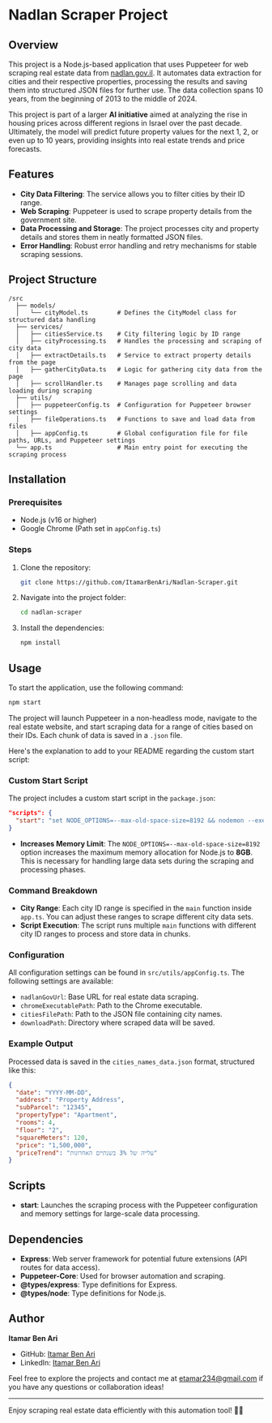 # Nadlan Scraper Project

## Overview

This project is a Node.js-based application that uses Puppeteer for web scraping real estate data from [nadlan.gov.il](https://www.nadlan.gov.il/). It automates data extraction for cities and their respective properties, processing the results and saving them into structured JSON files for further use. The data collection spans 10 years, from the beginning of 2013 to the middle of 2024.

This project is part of a larger **AI initiative** aimed at analyzing the rise in housing prices across different regions in Israel over the past decade. Ultimately, the model will predict future property values for the next 1, 2, or even up to 10 years, providing insights into real estate trends and price forecasts.

## Features
- **City Data Filtering**: The service allows you to filter cities by their ID range.
- **Web Scraping**: Puppeteer is used to scrape property details from the government site.
- **Data Processing and Storage**: The project processes city and property details and stores them in neatly formatted JSON files.
- **Error Handling**: Robust error handling and retry mechanisms for stable scraping sessions.

## Project Structure

```
/src
  ├── models/
  │   └── cityModel.ts        # Defines the CityModel class for structured data handling
  ├── services/
  │   ├── citiesService.ts    # City filtering logic by ID range
  │   ├── cityProcessing.ts   # Handles the processing and scraping of city data
  │   ├── extractDetails.ts   # Service to extract property details from the page
  │   ├── gatherCityData.ts   # Logic for gathering city data from the page
  │   ├── scrollHandler.ts    # Manages page scrolling and data loading during scraping
  ├── utils/
  │   ├── puppeteerConfig.ts  # Configuration for Puppeteer browser settings
  │   ├── fileOperations.ts   # Functions to save and load data from files
  │   ├── appConfig.ts        # Global configuration file for file paths, URLs, and Puppeteer settings
  └── app.ts                  # Main entry point for executing the scraping process
```

## Installation

### Prerequisites
- Node.js (v16 or higher)
- Google Chrome (Path set in `appConfig.ts`)

### Steps
1. Clone the repository:
   ```bash
   git clone https://github.com/ItamarBenAri/Nadlan-Scraper.git
   ```
2. Navigate into the project folder:
   ```bash
   cd nadlan-scraper
   ```
3. Install the dependencies:
   ```bash
   npm install
   ```

## Usage

To start the application, use the following command:
```bash
npm start
```
The project will launch Puppeteer in a non-headless mode, navigate to the real estate website, and start scraping data for a range of cities based on their IDs. Each chunk of data is saved in a `.json` file.

Here's the explanation to add to your README regarding the custom start script:

### Custom Start Script

The project includes a custom start script in the `package.json`:

```json
"scripts": {
  "start": "set NODE_OPTIONS=--max-old-space-size=8192 && nodemon --exec ts-node src/app.ts --quiet"
}
```
- **Increases Memory Limit**: The `NODE_OPTIONS=--max-old-space-size=8192` option increases the maximum memory allocation for Node.js to **8GB**. This is necessary for handling large data sets during the scraping and processing phases.

### Command Breakdown

- **City Range**: Each city ID range is specified in the `main` function inside `app.ts`. You can adjust these ranges to scrape different city data sets.
- **Script Execution**: The script runs multiple `main` functions with different city ID ranges to process and store data in chunks.

### Configuration

All configuration settings can be found in `src/utils/appConfig.ts`. The following settings are available:
- `nadlanGovUrl`: Base URL for real estate data scraping.
- `chromeExecutablePath`: Path to the Chrome executable.
- `citiesFilePath`: Path to the JSON file containing city names.
- `downloadPath`: Directory where scraped data will be saved.

### Example Output

Processed data is saved in the `cities_names_data.json` format, structured like this:
```json
{
  "date": "YYYY-MM-DD",
  "address": "Property Address",
  "subParcel": "12345",
  "propertyType": "Apartment",
  "rooms": 4,
  "floor": "2",
  "squareMeters": 120,
  "price": "1,500,000",
  "priceTrend": "עלייה של 3% בשנתיים האחרונות"
}
```

## Scripts

- **start**: Launches the scraping process with the Puppeteer configuration and memory settings for large-scale data processing.

## Dependencies

- **Express**: Web server framework for potential future extensions (API routes for data access).
- **Puppeteer-Core**: Used for browser automation and scraping.
- **@types/express**: Type definitions for Express.
- **@types/node**: Type definitions for Node.js.

## Author

**Itamar Ben Ari**
- GitHub: [Itamar Ben Ari](https://github.com/ItamarBenAri)
- LinkedIn: [Itamar Ben Ari](https://www.linkedin.com/in/itamar-ben-ari-69678b28b/)

Feel free to explore the projects and contact me at [etamar234@gmail.com](mailto:etamar234@gmail.com) if you have any questions or collaboration ideas!

---

Enjoy scraping real estate data efficiently with this automation tool! 👨‍💻
